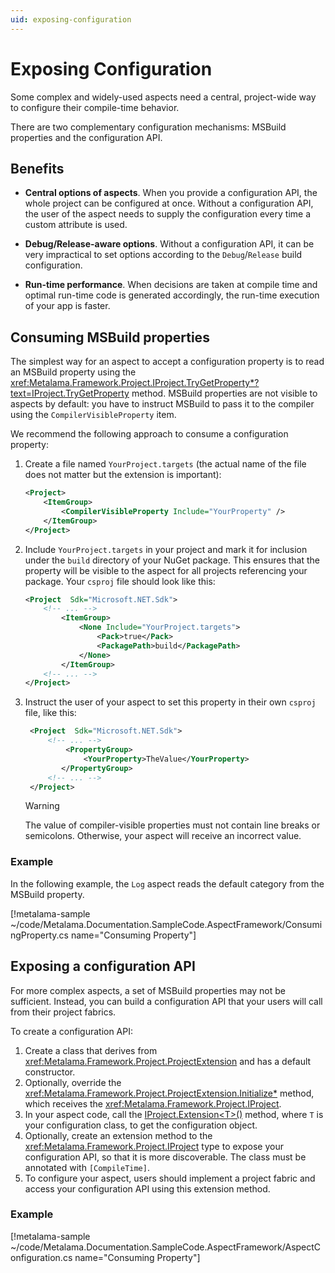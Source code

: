 ```yaml
---
uid: exposing-configuration
---
```

# Exposing Configuration

Some complex and widely-used aspects need a central, project-wide way to configure their compile-time behavior.

There are two complementary configuration mechanisms: MSBuild properties and the configuration API.

## Benefits

* **Central options of aspects**. When you provide a configuration API, the whole project can be configured at once. Without a configuration API, the user of the aspect needs to supply the configuration every time a custom attribute is used.

* **Debug/Release-aware options**. Without a configuration API, it can be very impractical to set options according to the `Debug`/`Release` build configuration.

* **Run-time performance**. When decisions are taken at compile time and optimal run-time code is generated accordingly, the run-time execution of your app is faster.


## Consuming MSBuild properties

The simplest way for an aspect to accept a configuration property is to read an MSBuild property using the <xref:Metalama.Framework.Project.IProject.TryGetProperty*?text=IProject.TryGetProperty> method. MSBuild properties are not visible to aspects by default: you have to instruct MSBuild to pass it to the compiler using the `CompilerVisibleProperty` item.

We recommend the following approach to consume a configuration property:

1. Create a file named `YourProject.targets` (the actual name of the file does not matter but the extension is important):

    ```xml
    <Project>
        <ItemGroup>
            <CompilerVisibleProperty Include="YourProperty" />
        </ItemGroup>
    </Project>
    ```


2. Include `YourProject.targets` in your project and mark it for inclusion under the `build` directory of your NuGet package. This ensures that the property will be visible to the aspect for all projects referencing your package. Your `csproj` file should look like this:

    ```xml
    <Project  Sdk="Microsoft.NET.Sdk">
        <!-- ... -->
            <ItemGroup>
                <None Include="YourProject.targets">
                    <Pack>true</Pack>
                    <PackagePath>build</PackagePath>
                </None>
            </ItemGroup>
        <!-- ... -->
    </Project>
    ```

3. Instruct the user of your aspect to set this property in their own `csproj` file, like this:

   ```xml
    <Project  Sdk="Microsoft.NET.Sdk">
        <!-- ... -->
            <PropertyGroup>
                <YourProperty>TheValue</YourProperty>
           </PropertyGroup>
        <!-- ... -->
    </Project>
    ```

     > [!WARNING]
     > The value of compiler-visible properties must not contain line breaks or semicolons. Otherwise, your aspect will receive an incorrect value.


### Example

In the following example, the `Log` aspect reads the default category from the MSBuild property.

[!metalama-sample ~/code/Metalama.Documentation.SampleCode.AspectFramework/ConsumingProperty.cs name="Consuming Property"]


## Exposing a configuration API

For more complex aspects, a set of MSBuild properties may not be sufficient. Instead, you can build a configuration API that your users will call from their project fabrics.

To create a configuration API:

1. Create a class that derives from <xref:Metalama.Framework.Project.ProjectExtension> and has a default constructor.
2. Optionally, override the <xref:Metalama.Framework.Project.ProjectExtension.Initialize*> method, which receives the <xref:Metalama.Framework.Project.IProject>.
3. In your aspect code, call the [IProject.Extension\<T>()](xref:Metalama.Framework.Project.IProject.Extension*) method, where `T` is your configuration class, to get the configuration object.
4. Optionally, create an extension method to the <xref:Metalama.Framework.Project.IProject> type to expose your configuration API, so that it is more discoverable. The class must be annotated with `[CompileTime]`.
5. To configure your aspect, users should implement a project fabric and access your configuration API using this extension method.

### Example

[!metalama-sample ~/code/Metalama.Documentation.SampleCode.AspectFramework/AspectConfiguration.cs name="Consuming Property"]

